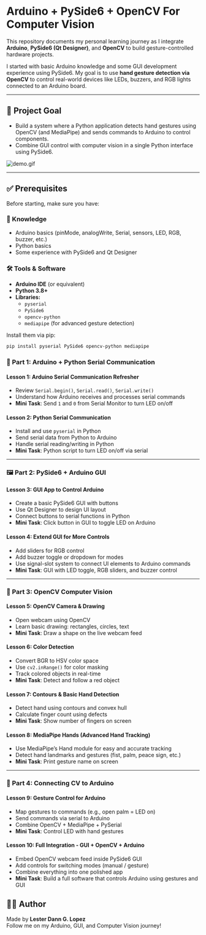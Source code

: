 # Arduino + PySide6 + OpenCV For Computer Vision

This repository documents my personal learning journey as I integrate **Arduino**, **PySide6 (Qt Designer)**, and **OpenCV** to build gesture-controlled hardware projects.

I started with basic Arduino knowledge and some GUI development experience using PySide6. My goal is to use **hand gesture detection via OpenCV** to control real-world devices like LEDs, buzzers, and RGB lights connected to an Arduino board.

---

## 🚀 Project Goal

- Build a system where a Python application detects hand gestures using OpenCV (and MediaPipe) and sends commands to Arduino to control components.
- Combine GUI control with computer vision in a single Python interface using PySide6.

![demo.gif](Notes/img/demo.gif)

---

## ✅ Prerequisites

Before starting, make sure you have:

### 🧠 Knowledge
- Arduino basics (pinMode, analogWrite, Serial, sensors, LED, RGB, buzzer, etc.)
- Python basics
- Some experience with PySide6 and Qt Designer

### 🛠️ Tools & Software
- **Arduino IDE** (or equivalent)
- **Python 3.8+**
- **Libraries:**
  - `pyserial`
  - `PySide6`
  - `opencv-python`
  - `mediapipe` (for advanced gesture detection)

Install them via pip:

```bash
pip install pyserial PySide6 opencv-python mediapipe
```
### 🔧 Part 1: Arduino + Python Serial Communication

#### **Lesson 1: Arduino Serial Communication Refresher**
- Review `Serial.begin()`, `Serial.read()`, `Serial.write()`
- Understand how Arduino receives and processes serial commands  
- **Mini Task**: Send `1` and `0` from Serial Monitor to turn LED on/off

#### **Lesson 2: Python Serial Communication**
- Install and use `pyserial` in Python
- Send serial data from Python to Arduino
- Handle serial reading/writing in Python  
- **Mini Task**: Python script to turn LED on/off via serial

---

### 🖼️ Part 2: PySide6 + Arduino GUI

#### **Lesson 3: GUI App to Control Arduino**
- Create a basic PySide6 GUI with buttons
- Use Qt Designer to design UI layout
- Connect buttons to serial functions in Python  
- **Mini Task**: Click button in GUI to toggle LED on Arduino

#### **Lesson 4: Extend GUI for More Controls**
- Add sliders for RGB control
- Add buzzer toggle or dropdown for modes
- Use signal-slot system to connect UI elements to Arduino commands  
- **Mini Task**: GUI with LED toggle, RGB sliders, and buzzer control

---

### 🎥 Part 3: OpenCV Computer Vision

#### **Lesson 5: OpenCV Camera & Drawing**
- Open webcam using OpenCV
- Learn basic drawing: rectangles, circles, text  
- **Mini Task**: Draw a shape on the live webcam feed

#### **Lesson 6: Color Detection**
- Convert BGR to HSV color space
- Use `cv2.inRange()` for color masking
- Track colored objects in real-time  
- **Mini Task**: Detect and follow a red object

#### **Lesson 7: Contours & Basic Hand Detection**
- Detect hand using contours and convex hull
- Calculate finger count using defects  
- **Mini Task**: Show number of fingers on screen

#### **Lesson 8: MediaPipe Hands (Advanced Hand Tracking)**
- Use MediaPipe’s Hand module for easy and accurate tracking
- Detect hand landmarks and gestures (fist, palm, peace sign, etc.)  
- **Mini Task**: Print gesture name on screen

---

### 🤝 Part 4: Connecting CV to Arduino

#### **Lesson 9: Gesture Control for Arduino**
- Map gestures to commands (e.g., open palm = LED on)
- Send commands via serial to Arduino
- Combine OpenCV + MediaPipe + PySerial  
- **Mini Task**: Control LED with hand gestures

#### **Lesson 10: Full Integration - GUI + OpenCV + Arduino**
- Embed OpenCV webcam feed inside PySide6 GUI
- Add controls for switching modes (manual / gesture)
- Combine everything into one polished app  
- **Mini Task**: Build a full software that controls Arduino using gestures and GUI


## 🧑‍💻 Author

Made  by **Lester Dann G. Lopez**  
Follow me on my Arduino, GUI, and Computer Vision journey!

